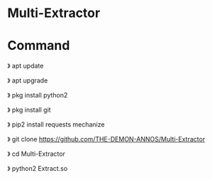 # Multi-Extractor

# Command 

》 apt update 

》 apt upgrade

》 pkg install python2 

》 pkg install git

》 pip2 install requests mechanize

》 git clone https://github.com/THE-DEMON-ANNOS/Multi-Extractor

》 cd Multi-Extractor

》 python2 Extract.so
